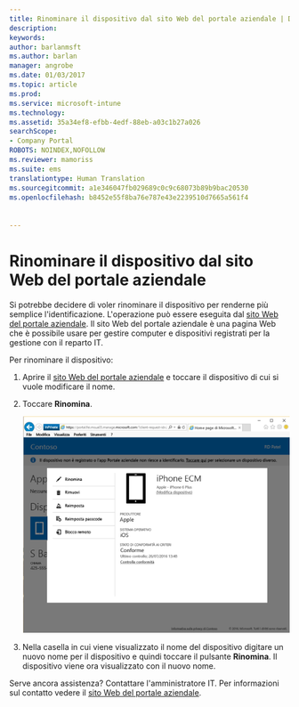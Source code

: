 ```yaml
---
title: Rinominare il dispositivo dal sito Web del portale aziendale | Documentazione Microsoft
description: 
keywords: 
author: barlanmsft
ms.author: barlan
manager: angrobe
ms.date: 01/03/2017
ms.topic: article
ms.prod: 
ms.service: microsoft-intune
ms.technology: 
ms.assetid: 35a34ef8-efbb-4edf-88eb-a03c1b27a026
searchScope:
- Company Portal
ROBOTS: NOINDEX,NOFOLLOW
ms.reviewer: mamoriss
ms.suite: ems
translationtype: Human Translation
ms.sourcegitcommit: a1e346047fb029689c0c9c68073b89b9bac20530
ms.openlocfilehash: b8452e55f8ba76e787e43e2239510d7665a561f4


---
```


# <a name="rename-your-device-from-the-company-portal-website"></a>Rinominare il dispositivo dal sito Web del portale aziendale

Si potrebbe decidere di voler rinominare il dispositivo per renderne più semplice l'identificazione. L'operazione può essere eseguita dal [sito Web del portale aziendale](http://portal.manage.microsoft.com). Il sito Web del portale aziendale è una pagina Web che è possibile usare per gestire computer e dispositivi registrati per la gestione con il reparto IT.

Per rinominare il dispositivo:

1.  Aprire il [sito Web del portale aziendale](http://portal.manage.microsoft.com) e toccare il dispositivo di cui si vuole modificare il nome.

2.  Toccare **Rinomina**.

    ![rename-device-option-on-company-portal-website](./media/iwp-screen-with-all-options.png)

3.  Nella casella in cui viene visualizzato il nome del dispositivo digitare un nuovo nome per il dispositivo e quindi toccare il pulsante **Rinomina**. Il dispositivo viene ora visualizzato con il nuovo nome.

Serve ancora assistenza? Contattare l'amministratore IT. Per informazioni sul contatto vedere il [sito Web del portale aziendale](http://portal.manage.microsoft.com).



<!--HONumber=Jan17_HO1-->



